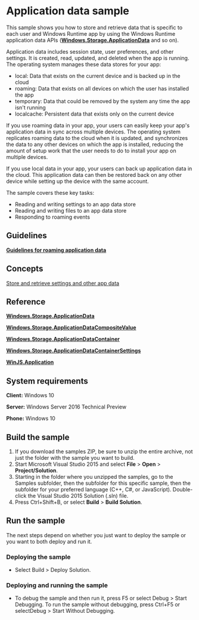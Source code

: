 <!---
  category: AppSettings
  samplefwlink: http://go.microsoft.com/fwlink/p/?LinkId=620486
--->

# Application data sample

This sample shows you how to store and retrieve data that is specific to each user and Windows Runtime app by using the Windows Runtime application data APIs ([**Windows.Storage.ApplicationData**](http://msdn.microsoft.com/library/windows/apps/br241587) and so on). 

Application data includes session state, user preferences, and other settings. It is created, read, updated, and deleted when the app is running. The operating system manages these data stores for your app: 

- local: Data that exists on the current device and is backed up in the cloud 
- roaming: Data that exists on all devices on which the user has installed the app 
- temporary: Data that could be removed by the system any time the app isn't running 
- localcache: Persistent data that exists only on the current device 

If you use roaming data in your app, your users can easily keep your app's application data in sync across multiple devices. The operating system replicates roaming data to the cloud when it is updated, and synchronizes the data to any other devices on which the app is installed, reducing the amount of setup work that the user needs to do to install your app on multiple devices. 

If you use local data in your app, your users can back up application data in the cloud. This application data can then be restored back on any other device while setting up the device with the same account.

The sample covers these key tasks:

- Reading and writing settings to an app data store 
- Reading and writing files to an app data store 
- Responding to roaming events 

## Guidelines 

[**Guidelines for roaming application data**](http://msdn.microsoft.com/library/windows/apps/hh465094)

## Concepts 

[Store and retrieve settings and other app data](https://msdn.microsoft.com/library/windows/apps/mt299098)

## Reference 

[**Windows.Storage.ApplicationData**](http://msdn.microsoft.com/library/windows/apps/br241587)

[**Windows.Storage.ApplicationDataCompositeValue**](http://msdn.microsoft.com/library/windows/apps/br241588)

[**Windows.Storage.ApplicationDataContainer**](http://msdn.microsoft.com/library/windows/apps/br241599)

[**Windows.Storage.ApplicationDataContainerSettings**](http://msdn.microsoft.com/library/windows/apps/br241600)

[**WinJS.Application**](http://msdn.microsoft.com/library/windows/apps/br229774)


## System requirements

**Client:** Windows 10

**Server:** Windows Server 2016 Technical Preview

**Phone:** Windows 10

## Build the sample

1. If you download the samples ZIP, be sure to unzip the entire archive, not just the folder with the sample you want to build. 
2. Start Microsoft Visual Studio 2015 and select **File** \> **Open** \> **Project/Solution**.
3. Starting in the folder where you unzipped the samples, go to the Samples subfolder, then the subfolder for this specific sample, then the subfolder for your preferred language (C++, C#, or JavaScript). Double-click the Visual Studio 2015 Solution (.sln) file.
4. Press Ctrl+Shift+B, or select **Build** \> **Build Solution**.

## Run the sample

The next steps depend on whether you just want to deploy the sample or you want to both deploy and run it.

### Deploying the sample

- Select Build > Deploy Solution. 

### Deploying and running the sample

- To debug the sample and then run it, press F5 or select Debug >  Start Debugging. To run the sample without debugging, press Ctrl+F5 or selectDebug > Start Without Debugging. 

